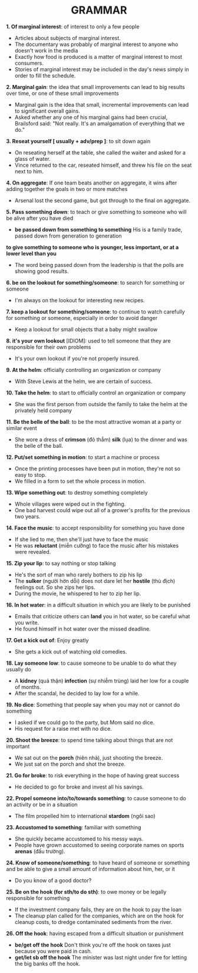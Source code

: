 <h1 align="center"><strong>GRAMMAR</strong></h1>

**1. Of marginal interest**: of interest to only a few people
- Articles about subjects of marginal interest.
- The documentary was probably of marginal interest to anyone who doesn't work in the media
- Exactly how food is produced is a matter of marginal interest to most consumers.
- Stories of marginal interest may be included in the day's news simply in order to fill the schedule.

**2. Marginal gain**: the idea that small improvements can lead to big results over time, or one of these small improvements
- Marginal gain is the idea that small, incremental improvements can lead to significant overall gains.
- Asked whether any one of his marginal gains had been crucial, Brailsford said: "Not really. It's an amalgamation of everything that we do."

**3. Reseat yourself [ usually + adv/prep ]**: to sit down again
- On reseating herself at the table, she called the waiter and asked for a glass of water.
- Vince returned to the car, reseated himself, and threw his file on the seat next to him.

**4. On aggregate**: If one team beats another on aggregate, it wins after adding together the goals in two or more matches
- Arsenal lost the second game, but got through to the final on aggregate.

**5. Pass something down**: to teach or give something to someone who will be alive after you have died
- **be passed down from something to something** His is a family trade, passed down from generation to generation

**to give something to someone who is younger, less important, or at a lower level than you**
- The word being passed down from the leadership is that the polls are showing good results.

**6. be on the lookout for something/someone**: to search for something or someone
- I'm always on the lookout for interesting new recipes.

**7. keep a lookout for something/someone**: to continue to watch carefully for something or someone, especially in order to avoid danger
- Keep a lookout for small objects that a baby might swallow

**8. it's your own lookout** [IDIOM]:  used to tell someone that they are responsible for their own problems
- It's your own lookout if you're not properly insured.

**9. At the helm**: officially controlling an organization or company
- With Steve Lewis at the helm, we are certain of success.

**10. Take the helm**: to start to officially control an organization or company
- She was the first person from outside the family to take the helm at the privately held company

**11. Be the belle of the ball**: to be the most attractive woman at a party or similar event
- She wore a dress of **crimson** (đỏ thẫm) **silk** (lụa) to the dinner and was the belle of the ball.

**12. Put/set something in motion**: to start a machine or process
- Once the printing processes have been put in motion, they're not so easy to stop.
- We filled in a form to set the whole process in motion.

**13. Wipe something out**: to destroy something completely
- Whole villages were wiped out in the fighting.
- One bad harvest could wipe out all of a grower's profits for the previous two years.

**14. Face the music**: to accept responsibility for something you have done
- If she lied to me, then she'll just have to face the music
- He was **reluctant** (miễn cưỡng) to face the music after his mistakes were revealed.

**15. Zip your lip**: to say nothing or stop talking
- He's the sort of man who rarely bothers to zip his lip
- The **sulker** (người hờn dỗi) does not dare let her **hostile** (thù địch) feelings out. So she zips her lips.
- During the movie, he whispered to her to zip her lip.

**16. In hot water**: in a difficult situation in which you are likely to be punished
- Emails that criticize others can **land** you in hot water, so be careful what you write.
- He found himself in hot water over the missed deadline.

**17. Get a kick out of**: Enjoy greatly
- She gets a kick out of watching old comedies.

**18. Lay someone low**: to cause someone to be unable to do what they usually do
- A **kidney** (quả thận) **infection** (sự nhiễm trùng) laid her low for a couple of months.
- After the scandal, he decided to lay low for a while.

**19. No dice**: Something that people say when you may not or cannot do something
- I asked if we could go to the party, but Mom said no dice.
- His request for a raise met with no dice.

**20. Shoot the breeze**: to spend time talking about things that are not important
- We sat out on the **porch** (hiên nhà), just shooting the breeze.
- We just sat on the porch and shot the breeze.

**21. Go for broke**: to risk everything in the hope of having great success
- He decided to go for broke and invest all his savings.

**22. Propel someone into/to/towards something**: to cause someone to do an activity or be in a situation
- The film propelled him to international **stardom** (ngôi sao)

**23. Accustomed to something**: familiar with something
- She quickly became accustomed to his messy ways.
- People have grown accustomed to seeing corporate names on sports **arenas** (đấu trường).

**24. Know of someone/something**: to have heard of someone or something and be able to give a small amount of information about him, her, or it
- Do you know of a good doctor?

**25. Be on the hook (for sth/to do sth)**: to owe money or be legally responsible for something
- If the investment company fails, they are on the hook to pay the loan
- The cleanup plan called for the companies, which are on the hook for cleanup costs, to dredge contaminated sediments from the river.

**26. Off the hook**: having escaped from a difficult situation or punishment
- **be/get off the hook** Don't think you're off the hook on taxes just because you were paid in cash.
- **get/let sb off the hook** The minister was last night under fire for letting the big banks off the hook.